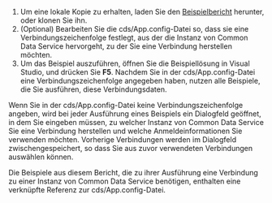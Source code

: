 1. Um eine lokale Kopie zu erhalten, laden Sie den [Beispielbericht](https://github.com/Microsoft/PowerApps-Samples) herunter, oder klonen Sie ihn.
1. (Optional) Bearbeiten Sie die cds/App.config-Datei so, dass sie eine Verbindungszeichenfolge festlegt, aus der die Instanz von Common Data Service hervorgeht, zu der Sie eine Verbindung herstellen möchten.
1. Um das Beispiel auszuführen, öffnen Sie die Beispiellösung in Visual Studio, und drücken Sie **F5**. Nachdem Sie in der cds/App.config-Datei eine Verbindungszeichenfolge angegeben haben, nutzen alle Beispiele, die Sie ausführen, diese Verbindungsdaten.

Wenn Sie in der cds/App.config-Datei keine Verbindungszeichenfolge angeben, wird bei jeder Ausführung eines Beispiels ein Dialogfeld geöffnet, in dem Sie eingeben müssen, zu welcher Instanz von Common Data Service Sie eine Verbindung herstellen und welche Anmeldeinformationen Sie verwenden möchten. Vorherige Verbindungen werden im Dialogfeld zwischengespeichert, so dass Sie aus zuvor verwendeten Verbindungen auswählen können.

Die Beispiele aus diesem Bericht, die zu ihrer Ausführung eine Verbindung zu einer Instanz von Common Data Service benötigen, enthalten eine verknüpfte Referenz zur cds/App.config-Datei.
